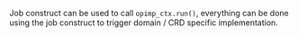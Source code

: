 Job construct can be used to call `opimp_ctx.run()`, everything can be done using the job construct to trigger domain / CRD specific implementation.